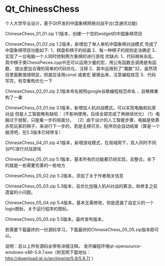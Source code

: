# Qt_ChinessChess
个人大学毕业设计，基于Qt开发的中国象棋网络对战平台(含通讯功能)

ChineseChess_01_01.zip
1.1版本，创建一个空的widget的中国象棋项目

ChineseChess_01_02.zip
1.2版本，新增加了单人单机中国象棋对战模式
完成了中国象棋项目功能如下:
1、棋盘和棋子的绘画
2、每一种棋子的规则走法确定
3、实现了一台电脑一个人同时控制两方象棋的进行游戏
优缺点:
1、代码稍有杂乱、其中棋子类ChessPieces.cpp中还可以运用少量的宏，用公有函数去调用是有函数， 提出更加合理的简单的代码优化、注释
2、其中运用到了"魔数"32，虽然项目里面数值很明显，但是应该用const 或者宏 替换出来，注意编程规范
3、代码写完，有空重构优化一下

ChineseChess_02_01.zip
2.1版本命名按照google谷歌编程规范命名 ，且略微重构了一番

ChineseChess_03_01.zip
3.1版本，新增加人机对战模式。可以实现电脑和玩家对战
 但是人工智能略有缺陷： (不影响使用，后续全部完成了再继续优化)
（1）电脑过于弱智，只能看一步的局面分。
（2）由于设计的人工智能步骤，电脑是依靠杀死玩家的棋子，来进行下一步的，若是无棋可杀，程序则会自动结束（算是一个崩溃吧，在5.3版本已经修复）

ChineseChess_04_01.zip
4.1版本，新增游戏模式，在局域网下，双人同时不同台PC进行对战游戏
      
ChineseChess_05_01.zip
5.1版本，基本所有的功能都已经实现，且整合。余下的就是一些需要完善的一些地方

ChineseChess_05_02.zip
5.2版本，添加了关于作者相关信息

ChineseChess_05_03.zip
5.3版本，且优化加强人机AI对战的算法，和修复之前遗留的小问题。

ChineseChess_05_04.zip
5.4版本。基本无需修改，但是遗漏了自定义的一个login图标，关于运行程序的图标。

ChineseChess_05_05.zip
5.5版本。最终发布版本。

若需要下载最终的一份源码学习，下载最终的ChineseChess_05_05.zip版本即可以。

说明：且以上所有源码全带有详细注释。
发开编程环境qt-opensource-windows-x86-5.9.7.exe（附官网下载地址：http://download.qt.io/archive/qt/5.9/5.9.7/ ）
